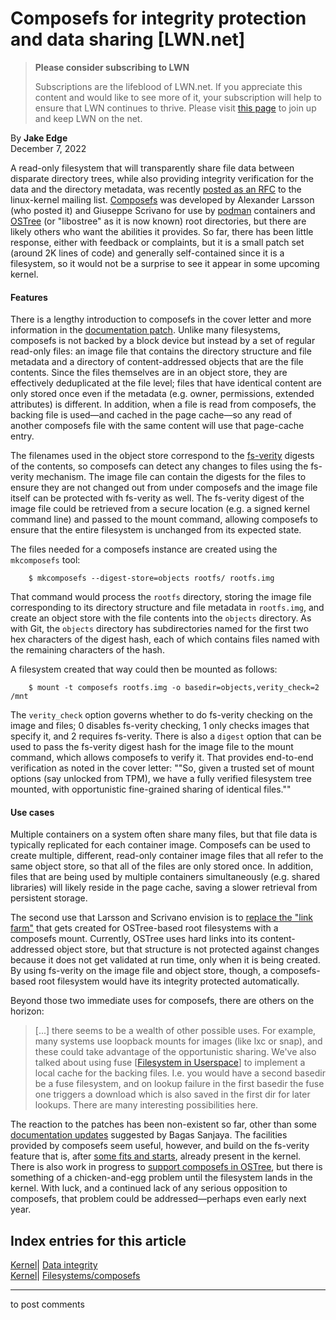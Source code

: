 # Composefs for integrity protection and data sharing [LWN.net]

> **Please consider subscribing to LWN**
> 
> Subscriptions are the lifeblood of LWN.net. If you appreciate this content and would like to see more of it, your subscription will help to ensure that LWN continues to thrive. Please visit [this page](/Promo/nst-nag1/subscribe) to join up and keep LWN on the net. 

By **Jake Edge**  
December 7, 2022 

A read-only filesystem that will transparently share file data between disparate directory trees, while also providing integrity verification for the data and the directory metadata, was recently [posted as an RFC](/ml/linux-kernel/cover.1669631086.git.alexl@redhat.com/) to the linux-kernel mailing list. [Composefs](https://github.com/containers/composefs) was developed by Alexander Larsson (who posted it) and Giuseppe Scrivano for use by [podman](https://podman.io/) containers and [OSTree](https://ostreedev.github.io/ostree/) (or "libostree" as it is now known) root directories, but there are likely others who want the abilities it provides. So far, there has been little response, either with feedback or complaints, but it is a small patch set (around 2K lines of code) and generally self-contained since it is a filesystem, so it would not be a surprise to see it appear in some upcoming kernel. 

#### Features

There is a lengthy introduction to composefs in the cover letter and more information in the [documentation patch](/ml/linux-kernel/8a9aefceebe42d36164f3516c173f18189f0d7e7.1669631086.git.alexl@redhat.com/). Unlike many filesystems, composefs is not backed by a block device but instead by a set of regular read-only files: an image file that contains the directory structure and file metadata and a directory of content-addressed objects that are the file contents. Since the files themselves are in an object store, they are effectively deduplicated at the file level; files that have identical content are only stored once even if the metadata (e.g. owner, permissions, extended attributes) is different. In addition, when a file is read from composefs, the backing file is used—and cached in the page cache—so any read of another composefs file with the same content will use that page-cache entry. 

The filenames used in the object store correspond to the [fs-verity](https://www.kernel.org/doc/html/latest/filesystems/fsverity.html) digests of the contents, so composefs can detect any changes to files using the fs-verity mechanism. The image file can contain the digests for the files to ensure they are not changed out from under composefs and the image file itself can be protected with fs-verity as well. The fs-verity digest of the image file could be retrieved from a secure location (e.g. a signed kernel command line) and passed to the mount command, allowing composefs to ensure that the entire filesystem is unchanged from its expected state. 

The files needed for a composefs instance are created using the `mkcomposefs` tool: 
    
    
        $ mkcomposefs --digest-store=objects rootfs/ rootfs.img
    

That command would process the `rootfs` directory, storing the image file corresponding to its directory structure and file metadata in `rootfs.img`, and create an object store with the file contents into the `objects` directory. As with Git, the `objects` directory has subdirectories named for the first two hex characters of the digest hash, each of which contains files named with the remaining characters of the hash. 

A filesystem created that way could then be mounted as follows: 
    
    
        $ mount -t composefs rootfs.img -o basedir=objects,verity_check=2 /mnt
    

The `verity_check` option governs whether to do fs-verity checking on the image and files; 0 disables fs-verity checking, 1 only checks images that specify it, and 2 requires fs-verity. There is also a `digest` option that can be used to pass the fs-verity digest hash for the image file to the mount command, which allows composefs to verify it. That provides end-to-end verification as noted in the cover letter: ""So, given a trusted set of mount options (say unlocked from TPM), we have a fully verified filesystem tree mounted, with opportunistic fine-grained sharing of identical files."" 

#### Use cases

Multiple containers on a system often share many files, but that file data is typically replicated for each container image. Composefs can be used to create multiple, different, read-only container image files that all refer to the same object store, so that all of the files are only stored once. In addition, files that are being used by multiple containers simultaneously (e.g. shared libraries) will likely reside in the page cache, saving a slower retrieval from persistent storage. 

The second use that Larsson and Scrivano envision is to [replace the "link farm"](https://blogs.gnome.org/alexl/2022/06/02/using-composefs-in-ostree/) that gets created for OSTree-based root filesystems with a composefs mount. Currently, OSTree uses hard links into its content-addressed object store, but that structure is not protected against changes because it does not get validated at run time, only when it is being created. By using fs-verity on the image file and object store, though, a composefs-based root filesystem would have its integrity protected automatically. 

Beyond those two immediate uses for composefs, there are others on the horizon: 

> [...] there seems to be a wealth of other possible uses. For example, many systems use loopback mounts for images (like lxc or snap), and these could take advantage of the opportunistic sharing. We've also talked about using fuse [[Filesystem in Userspace](https://en.wikipedia.org/wiki/Filesystem_in_Userspace)] to implement a local cache for the backing files. I.e. you would have a second basedir be a fuse filesystem, and on lookup failure in the first basedir the fuse one triggers a download which is also saved in the first dir for later lookups. There are many interesting possibilities here. 

The reaction to the patches has been non-existent so far, other than some [documentation updates](/ml/linux-kernel/Y4YSYcqv3LdbseVy@debian.me/) suggested by Bagas Sanjaya. The facilities provided by composefs seem useful, however, and build on the fs-verity feature that is, after [some fits and starts](/Articles/790185/), already present in the kernel. There is also work in progress to [support composefs in OSTree](https://github.com/ostreedev/ostree/pull/2640), but there is something of a chicken-and-egg problem until the filesystem lands in the kernel. With luck, and a continued lack of any serious opposition to composefs, that problem could be addressed—perhaps even early next year. 

  
Index entries for this article  
---  
[Kernel](/Kernel/Index)| [Data integrity](/Kernel/Index#Data_integrity)  
[Kernel](/Kernel/Index)| [Filesystems/composefs](/Kernel/Index#Filesystems-composefs)  
  


* * *

to post comments 
